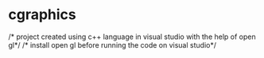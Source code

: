 # cgraphics
/* project created using c++ language in visual studio with the help of open gl*/
/* install open gl before running the code on visual studio*/
